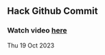 
 ## Hack Github Commit 
 ### Watch video <a href="https://www.youtube.com">here</a> 
 Thu 19 Oct 2023 
